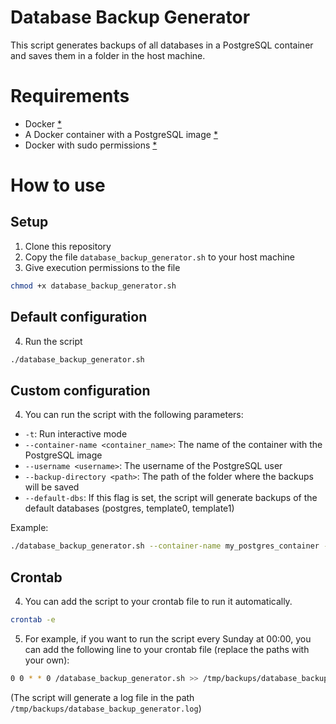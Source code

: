 # Database Backup Generator
This script generates backups of all databases in a PostgreSQL container and saves them in a folder in the host machine.

# Requirements
- Docker [*](https://docs.docker.com/engine/install/)
- A Docker container with a PostgreSQL image [*](https://hub.docker.com/_/postgres)
- Docker with sudo permissions [*](https://docs.docker.com/engine/install/linux-postinstall/)

# How to use
## Setup
1. Clone this repository
2. Copy the file `database_backup_generator.sh` to your host machine
3. Give execution permissions to the file
```bash
chmod +x database_backup_generator.sh
```

## Default configuration
4. Run the script
```bash
./database_backup_generator.sh
```

## Custom configuration
4. You can run the script with the following parameters:
- `-t`: Run interactive mode
- `--container-name <container_name>`: The name of the container with the PostgreSQL image
- `--username <username>`: The username of the PostgreSQL user
- `--backup-directory <path>`: The path of the folder where the backups will be saved
- `--default-dbs`: If this flag is set, the script will generate backups of the default databases (postgres, template0, template1)

Example:
```bash
./database_backup_generator.sh --container-name my_postgres_container --username my_user --backup-directory /tmp/backups --default-dbs
```

## Crontab
4. You can add the script to your crontab file to run it automatically.
```bash
crontab -e
```
5. For example, if you want to run the script every Sunday at 00:00, you can add the following line to your crontab file (replace the paths with your own):
```bash
0 0 * * 0 /database_backup_generator.sh >> /tmp/backups/database_backup_generator.log 2>&1
```
(The script will generate a log file in the path `/tmp/backups/database_backup_generator.log`)
